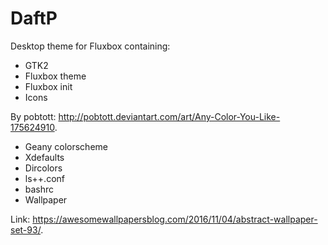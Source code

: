 # DaftP
Desktop theme for Fluxbox containing:
* GTK2
* Fluxbox theme
* Fluxbox init
* Icons

By pobtott: http://pobtott.deviantart.com/art/Any-Color-You-Like-175624910.
* Geany colorscheme
* Xdefaults
* Dircolors
* ls++.conf
* bashrc
* Wallpaper

Link: https://awesomewallpapersblog.com/2016/11/04/abstract-wallpaper-set-93/.
